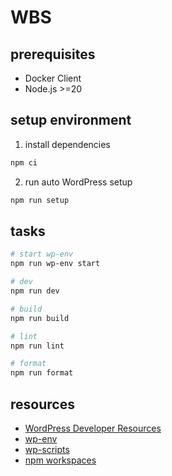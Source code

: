 # WBS

## prerequisites

- Docker Client
- Node.js >=20

## setup environment

1. install dependencies

```sh
npm ci
```

2. run auto WordPress setup

```sh
npm run setup
```

## tasks

```sh
# start wp-env
npm run wp-env start

# dev
npm run dev

# build
npm run build

# lint
npm run lint

# format
npm run format
```

## resources

- [WordPress Developer Resources](https://developer.wordpress.org/)
- [wp-env](https://github.com/WordPress/gutenberg/tree/HEAD/packages/env#readme)
- [wp-scripts](https://developer.wordpress.org/block-editor/reference-guides/packages/packages-scripts/)
- [npm workspaces](https://docs.npmjs.com/cli/v10/using-npm/workspaces)
